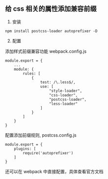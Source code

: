 ## 给 css 相关的属性添加兼容前缀

1. 安装

```
npm install postcss-loader autoprefixer -D
```

2. 配置 

添加样式前缀兼容功能
webpack.config.js 
```
module.export = {
	...
	module: {
		rules: [
			{
				test: /\.less$/,
				use: [
					"style-loader",
					"css-loader",
					"postcss-loader",
					"less-loader"
				]
			}
		]
	}
}
```

配置添加前缀规则,
postcss.config.js
```
module.export = {
	plugins: [
		require('autoprefixer')
	]
}
```

还可以在 webpack 中直接配置，具体查看官方文档
